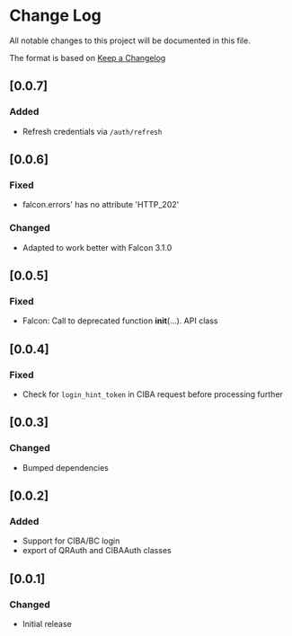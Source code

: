 # Change Log

All notable changes to this project will be documented in this file.

The format is based on [Keep a Changelog](http://keepachangelog.com/)

## [0.0.7]

### Added

- Refresh credentials via `/auth/refresh`

## [0.0.6]

### Fixed

- falcon.errors' has no attribute 'HTTP_202'

### Changed

- Adapted to work better with Falcon 3.1.0

## [0.0.5]

### Fixed

- Falcon: Call to deprecated function **init**(...). API class

## [0.0.4]

### Fixed

- Check for `login_hint_token` in CIBA request before processing further

## [0.0.3]

### Changed

- Bumped dependencies

## [0.0.2]

### Added

- Support for CIBA/BC login
- export of QRAuth and CIBAAuth classes

## [0.0.1]

### Changed

- Initial release
